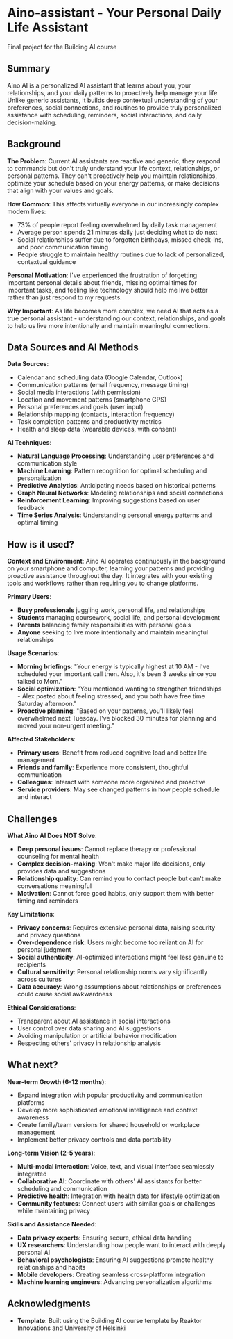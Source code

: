 # Aino-assistant - Your Personal Daily Life Assistant
Final project for the Building AI course

## Summary

Aino AI is a personalized AI assistant that learns about you, your relationships, and your daily patterns to proactively help manage your life. Unlike generic assistants, it builds deep contextual understanding of your preferences, social connections, and routines to provide truly personalized assistance with scheduling, reminders, social interactions, and daily decision-making.

## Background

**The Problem**: Current AI assistants are reactive and generic, they respond to commands but don't truly understand your life context, relationships, or personal patterns. They can't proactively help you maintain relationships, optimize your schedule based on your energy patterns, or make decisions that align with your values and goals.

**How Common**: This affects virtually everyone in our increasingly complex modern lives:
* 73% of people report feeling overwhelmed by daily task management
* Average person spends 21 minutes daily just deciding what to do next
* Social relationships suffer due to forgotten birthdays, missed check-ins, and poor communication timing
* People struggle to maintain healthy routines due to lack of personalized, contextual guidance

**Personal Motivation**: I've experienced the frustration of forgetting important personal details about friends, missing optimal times for important tasks, and feeling like technology should help me live better rather than just respond to my requests.

**Why Important**: As life becomes more complex, we need AI that acts as a true personal assistant - understanding our context, relationships, and goals to help us live more intentionally and maintain meaningful connections.

## Data Sources and AI Methods

**Data Sources**:
* Calendar and scheduling data (Google Calendar, Outlook)
* Communication patterns (email frequency, message timing)
* Social media interactions (with permission)
* Location and movement patterns (smartphone GPS)
* Personal preferences and goals (user input)
* Relationship mapping (contacts, interaction frequency)
* Task completion patterns and productivity metrics
* Health and sleep data (wearable devices, with consent)

**AI Techniques**:
* **Natural Language Processing**: Understanding user preferences and communication style
* **Machine Learning**: Pattern recognition for optimal scheduling and personalization
* **Predictive Analytics**: Anticipating needs based on historical patterns
* **Graph Neural Networks**: Modeling relationships and social connections
* **Reinforcement Learning**: Improving suggestions based on user feedback
* **Time Series Analysis**: Understanding personal energy patterns and optimal timing

## How is it used?
**Context and Environment**:
Aino AI operates continuously in the background on your smartphone and computer, learning your patterns and providing proactive assistance throughout the day. It integrates with your existing tools and workflows rather than requiring you to change platforms.

**Primary Users**:
* **Busy professionals** juggling work, personal life, and relationships
* **Students** managing coursework, social life, and personal development
* **Parents** balancing family responsibilities with personal goals
* **Anyone** seeking to live more intentionally and maintain meaningful relationships

**Usage Scenarios**:
* **Morning briefings**: "Your energy is typically highest at 10 AM - I've scheduled your important call then. Also, it's been 3 weeks since you talked to Mom."
* **Social optimization**: "You mentioned wanting to strengthen friendships - Alex posted about feeling stressed, and you both have free time Saturday afternoon."
* **Proactive planning**: "Based on your patterns, you'll likely feel overwhelmed next Tuesday. I've blocked 30 minutes for planning and moved your non-urgent meeting."

**Affected Stakeholders**:
* **Primary users**: Benefit from reduced cognitive load and better life management
* **Friends and family**: Experience more consistent, thoughtful communication
* **Colleagues**: Interact with someone more organized and proactive
* **Service providers**: May see changed patterns in how people schedule and interact

## Challenges

**What Aino AI Does NOT Solve**:

* **Deep personal issues**: Cannot replace therapy or professional counseling for mental health
* **Complex decision-making**: Won't make major life decisions, only provides data and suggestions
* **Relationship quality**: Can remind you to contact people but can't make conversations meaningful
* **Motivation**: Cannot force good habits, only support them with better timing and reminders

**Key Limitations**:
* **Privacy concerns**: Requires extensive personal data, raising security and privacy questions
* **Over-dependence risk**: Users might become too reliant on AI for personal judgment
* **Social authenticity**: AI-optimized interactions might feel less genuine to recipients
* **Cultural sensitivity**: Personal relationship norms vary significantly across cultures
* **Data accuracy**: Wrong assumptions about relationships or preferences could cause social awkwardness

**Ethical Considerations**:
* Transparent about AI assistance in social interactions
* User control over data sharing and AI suggestions
* Avoiding manipulation or artificial behavior modification
* Respecting others' privacy in relationship analysis

## What next?

**Near-term Growth (6-12 months)**:
* Expand integration with popular productivity and communication platforms
* Develop more sophisticated emotional intelligence and context awareness
* Create family/team versions for shared household or workplace management
* Implement better privacy controls and data portability

**Long-term Vision (2-5 years)**:
* **Multi-modal interaction**: Voice, text, and visual interface seamlessly integrated
* **Collaborative AI**: Coordinate with others' AI assistants for better scheduling and communication
* **Predictive health**: Integration with health data for lifestyle optimization
* **Community features**: Connect users with similar goals or challenges while maintaining privacy

**Skills and Assistance Needed**:
* **Data privacy experts**: Ensuring secure, ethical data handling
* **UX researchers**: Understanding how people want to interact with deeply personal AI
* **Behavioral psychologists**: Ensuring AI suggestions promote healthy relationships and habits
* **Mobile developers**: Creating seamless cross-platform integration
* **Machine learning engineers**: Advancing personalization algorithms

## Acknowledgments
* **Template**: Built using the Building AI course template by Reaktor Innovations and University of Helsinki
